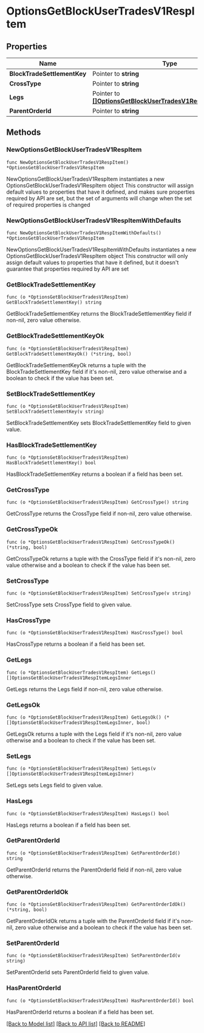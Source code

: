 # OptionsGetBlockUserTradesV1RespItem

## Properties

Name | Type | Description | Notes
------------ | ------------- | ------------- | -------------
**BlockTradeSettlementKey** | Pointer to **string** |  | [optional] 
**CrossType** | Pointer to **string** |  | [optional] 
**Legs** | Pointer to [**[]OptionsGetBlockUserTradesV1RespItemLegsInner**](OptionsGetBlockUserTradesV1RespItemLegsInner.md) |  | [optional] 
**ParentOrderId** | Pointer to **string** |  | [optional] 

## Methods

### NewOptionsGetBlockUserTradesV1RespItem

`func NewOptionsGetBlockUserTradesV1RespItem() *OptionsGetBlockUserTradesV1RespItem`

NewOptionsGetBlockUserTradesV1RespItem instantiates a new OptionsGetBlockUserTradesV1RespItem object
This constructor will assign default values to properties that have it defined,
and makes sure properties required by API are set, but the set of arguments
will change when the set of required properties is changed

### NewOptionsGetBlockUserTradesV1RespItemWithDefaults

`func NewOptionsGetBlockUserTradesV1RespItemWithDefaults() *OptionsGetBlockUserTradesV1RespItem`

NewOptionsGetBlockUserTradesV1RespItemWithDefaults instantiates a new OptionsGetBlockUserTradesV1RespItem object
This constructor will only assign default values to properties that have it defined,
but it doesn't guarantee that properties required by API are set

### GetBlockTradeSettlementKey

`func (o *OptionsGetBlockUserTradesV1RespItem) GetBlockTradeSettlementKey() string`

GetBlockTradeSettlementKey returns the BlockTradeSettlementKey field if non-nil, zero value otherwise.

### GetBlockTradeSettlementKeyOk

`func (o *OptionsGetBlockUserTradesV1RespItem) GetBlockTradeSettlementKeyOk() (*string, bool)`

GetBlockTradeSettlementKeyOk returns a tuple with the BlockTradeSettlementKey field if it's non-nil, zero value otherwise
and a boolean to check if the value has been set.

### SetBlockTradeSettlementKey

`func (o *OptionsGetBlockUserTradesV1RespItem) SetBlockTradeSettlementKey(v string)`

SetBlockTradeSettlementKey sets BlockTradeSettlementKey field to given value.

### HasBlockTradeSettlementKey

`func (o *OptionsGetBlockUserTradesV1RespItem) HasBlockTradeSettlementKey() bool`

HasBlockTradeSettlementKey returns a boolean if a field has been set.

### GetCrossType

`func (o *OptionsGetBlockUserTradesV1RespItem) GetCrossType() string`

GetCrossType returns the CrossType field if non-nil, zero value otherwise.

### GetCrossTypeOk

`func (o *OptionsGetBlockUserTradesV1RespItem) GetCrossTypeOk() (*string, bool)`

GetCrossTypeOk returns a tuple with the CrossType field if it's non-nil, zero value otherwise
and a boolean to check if the value has been set.

### SetCrossType

`func (o *OptionsGetBlockUserTradesV1RespItem) SetCrossType(v string)`

SetCrossType sets CrossType field to given value.

### HasCrossType

`func (o *OptionsGetBlockUserTradesV1RespItem) HasCrossType() bool`

HasCrossType returns a boolean if a field has been set.

### GetLegs

`func (o *OptionsGetBlockUserTradesV1RespItem) GetLegs() []OptionsGetBlockUserTradesV1RespItemLegsInner`

GetLegs returns the Legs field if non-nil, zero value otherwise.

### GetLegsOk

`func (o *OptionsGetBlockUserTradesV1RespItem) GetLegsOk() (*[]OptionsGetBlockUserTradesV1RespItemLegsInner, bool)`

GetLegsOk returns a tuple with the Legs field if it's non-nil, zero value otherwise
and a boolean to check if the value has been set.

### SetLegs

`func (o *OptionsGetBlockUserTradesV1RespItem) SetLegs(v []OptionsGetBlockUserTradesV1RespItemLegsInner)`

SetLegs sets Legs field to given value.

### HasLegs

`func (o *OptionsGetBlockUserTradesV1RespItem) HasLegs() bool`

HasLegs returns a boolean if a field has been set.

### GetParentOrderId

`func (o *OptionsGetBlockUserTradesV1RespItem) GetParentOrderId() string`

GetParentOrderId returns the ParentOrderId field if non-nil, zero value otherwise.

### GetParentOrderIdOk

`func (o *OptionsGetBlockUserTradesV1RespItem) GetParentOrderIdOk() (*string, bool)`

GetParentOrderIdOk returns a tuple with the ParentOrderId field if it's non-nil, zero value otherwise
and a boolean to check if the value has been set.

### SetParentOrderId

`func (o *OptionsGetBlockUserTradesV1RespItem) SetParentOrderId(v string)`

SetParentOrderId sets ParentOrderId field to given value.

### HasParentOrderId

`func (o *OptionsGetBlockUserTradesV1RespItem) HasParentOrderId() bool`

HasParentOrderId returns a boolean if a field has been set.


[[Back to Model list]](../README.md#documentation-for-models) [[Back to API list]](../README.md#documentation-for-api-endpoints) [[Back to README]](../README.md)


